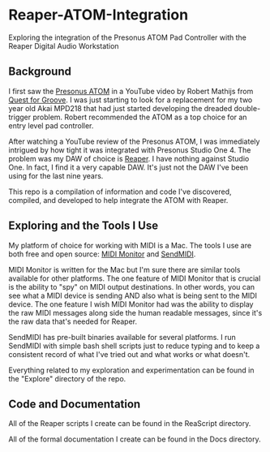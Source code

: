 # Reaper-ATOM-Integration #
Exploring the integration of the Presonus ATOM Pad Controller with the Reaper Digital Audio Workstation

## Background ##

I first saw the [Presonus ATOM](https://www.presonus.com/products/atom) in a YouTube video by Robert Mathijs from [Quest for Groove](https://questforgroove.com/). I was just starting to look for a replacement for my two year old Akai MPD218 that had just started developing the dreaded double-trigger problem. Robert recommended the ATOM as a top choice for an entry level pad controller.

After watching a YouTube review of the Presonus ATOM, I was immediately intrigued by how tight it was integrated with Presonus Studio One 4.  The problem was my DAW of choice is [Reaper](https://www.reaper.fm). I have nothing against Studio One. In fact, I find it a very capable DAW. It's just not the DAW I've been using for the last nine years.

This repo is a compilation of information and code I've discovered, compiled, and developed to help integrate the ATOM with Reaper.

## Exploring and the Tools I Use ##

My platform of choice for working with MIDI is a Mac.  The tools I use are both free and open source: [MIDI Monitor](https://github.com/krevis/MIDIApps) and [SendMIDI](https://github.com/gbevin/SendMIDI).

MIDI Monitor is written for the Mac but I'm sure there are similar tools available for other platforms.  The one feature of MIDI Monitor that is crucial is the ability to "spy" on MIDI output destinations.  In other words, you can see what a MIDI device is sending AND also what is being sent to the MIDI device. The one feature I wish MIDI Monitor had was the ability to display the raw MIDI messages along side the human readable messages, since it's the raw data that's needed for Reaper.

SendMIDI has pre-built binaries available for several platforms. I run SendMIDI with simple bash shell scripts just to reduce typing and to keep a consistent record of what I've tried out and what works or what doesn't.

Everything related to my exploration and experimentation can be found in the "Explore" directory of the repo.

## Code and Documentation ##

All of the Reaper scripts I create can be found in the ReaScript directory.

All of the formal documentation I create can be found in the Docs directory.
